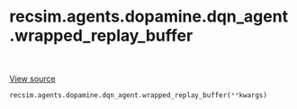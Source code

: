<div itemscope itemtype="http://developers.google.com/ReferenceObject">
<meta itemprop="name" content="recsim.agents.dopamine.dqn_agent.wrapped_replay_buffer" />
<meta itemprop="path" content="Stable" />
</div>

# recsim.agents.dopamine.dqn_agent.wrapped_replay_buffer

<table class="tfo-notebook-buttons tfo-api" align="left">
</table>

<a target="_blank" href="https://github.com/google-research/recsim/agents/dopamine/dqn_agent.py">View
source</a>

```python
recsim.agents.dopamine.dqn_agent.wrapped_replay_buffer(**kwargs)
```

<!-- Placeholder for "Used in" -->
